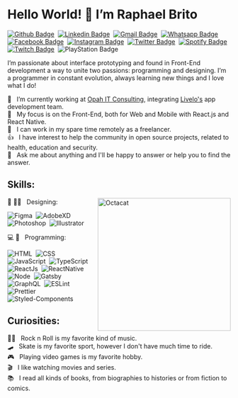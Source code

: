 # Hello World! 👋 I’m Raphael Brito

[![Github Badge](https://img.shields.io/badge/-Github-242A2D?style=flat&logo=Github&logoColor=white&link=https://github.com/RBritoX)](https://github.com/RBritoX)&nbsp;
[![Linkedin Badge](https://img.shields.io/badge/-LinkedIn-0077B5?style=flat&logo=Linkedin&logoColor=white&link=https://www.linkedin.com/in/nykollemalone)](https://www.linkedin.com/in/raphaellbrito/)&nbsp;
[![Gmail Badge](https://img.shields.io/badge/-Gmail-c5392a?style=flat&logo=Gmail&logoColor=white&link=mailto:rbritox.js@gmail.com)](mailto:rbritox.js@gmail.com)&nbsp;
[![Whatsapp Badge](https://img.shields.io/badge/-Whatsapp-2DB540?style=flat&labelColor=whatsapp&logo=whatsapp&logoColor=white&link=https://api.whatsapp.com/send?phone=5511994661413&text=Olá%20Raphael!%20Vi%20seu%20perfil%20no%20Github%20e%20gostaria%20de%20entrar%20em%20contato%20com%20você)](https://api.whatsapp.com/send?phone=5511994661413&text=Olá%20Raphael!%20Vi%20seu%20perfil%20no%20Github%20e%20gostaria%20de%20entrar%20em%20contato%20com%20você)&nbsp;
[![Facebook Badge](https://img.shields.io/badge/-Facebook-1778F2?style=flat&logo=Facebook&logoColor=white&link=https://www.facebook.com/RaphaBrito)](https://www.facebook.com/RaphaBrito)&nbsp;
[![Instagram Badge](https://img.shields.io/badge/-Instagram-BF008C?style=flat&logo=Instagram&logoColor=white&link=https://www.instagram.com/raphaellbrito)](https://www.instagram.com/raphaellbrito)&nbsp;
[![Twitter Badge](https://img.shields.io/badge/-Twitter-00acee?style=flat&logo=Twitter&logoColor=white&link=https://twitter.com/RaphaelBritoX)](https://twitter.com/RaphaelBritoX)&nbsp;
[![Spotify Badge](https://img.shields.io/badge/-Spotify-1ED561?style=flat&logo=Spotify&logoColor=white&link=https://open.spotify.com/user/raphaellbrito?si=_qP5ahrUS0aMlgefqAKJAg)](https://open.spotify.com/user/raphaellbrito?si=_qP5ahrUS0aMlgefqAKJAg)&nbsp;
[![Twitch Badge](https://img.shields.io/badge/-Twitch-9146FF?style=flat&logo=Twitch&logoColor=white&link=https://www.twitch.tv/rbritox_d20)](https://www.twitch.tv/rbritox_d20)&nbsp;
![PlayStation Badge](https://img.shields.io/badge/-PSN:_RBritoX-1057A1?style=flat&logo=PlayStation&logoColor=white)

I’m passionate about interface prototyping and found in Front-End development a way to unite two passions: programming and designing.
I’m a programmer in constant evolution, always learning new things and I love what I do!

💼 &nbsp; I’m currently working at [Opah IT Consulting](https://www.opah.com.br/), integrating [Livelo's](https://www.livelo.com.br/) app development team.<br/>
🚀 &nbsp; My focus is on the Front-End, both for Web and Mobile with React.js and React Native.<br/>
🤝 &nbsp; I can work in my spare time remotely as a freelancer.<br/>
👍 &nbsp; I have interest to help the community in open source projects, related to health, education and security.<br/>
💬 &nbsp; Ask me about anything and I'll be happy to answer or help you to find the answer.<br/>

<!-- ![Rbritox's github stats](https://github-readme-stats.vercel.app/api?username=rbritox&show_icons=true&hide=["contribs","prs","issues"]) -->

## Skills:

<a href="https://myoctocat.com/" target="_blank">
  <img src="https://user-images.githubusercontent.com/34657005/88552298-500ca100-cffa-11ea-9cc8-7d92d4cef6cd.gif" alt="Octacat" width="300px" align="right">
</a>

🎨 ✍🏼 &nbsp; Designing: <br/>

![Figma](https://img.shields.io/badge/-Figma-2C2C2C?style=flat&logoColor=figma&logo=figma)&nbsp;
![AdobeXD](https://img.shields.io/badge/-Adobe_XD-2D001F?style=flat&logoColor=adobe-xd&logo=adobe-xd)&nbsp;
![Photoshop](https://img.shields.io/badge/-Photoshop-2C2C46?style=flat&logoColor=adobe-photoshop&logo=adobe-photoshop)&nbsp;
![Illustrator](https://img.shields.io/badge/-Illustrator-261300?style=flat&logoColor=adobe-illustrator&logo=adobe-illustrator)<br/>

💻 📱 &nbsp; Programming: <br/>

![HTML](https://img.shields.io/badge/-HTML-E44D25?style=flat&logoColor=fff&logo=html5)&nbsp;
![CSS](https://img.shields.io/badge/-CSS-254DE6?style=flat&logoColor=fff&logo=css3)&nbsp;
![JavaScript](https://img.shields.io/badge/-JavaScript-FEAE32?style=flat&logoColor=fff&logo=javascript)&nbsp;
![TypeScript](https://img.shields.io/badge/-TypeScript-007ACC?style=flat&logoColor=fff&logo=typescript)&nbsp;
![ReactJs](https://img.shields.io/badge/-React.js-18BCEE?style=flat&logoColor=fff&logo=react)&nbsp;
![ReactNative](https://img.shields.io/badge/-React_Native-18BCEE?style=flat&logoColor=fff&logo=react)&nbsp;<br/>
![Node](https://img.shields.io/badge/-Node.js-5B9856?style=flat&logoColor=fff&logo=node.js)&nbsp;
![Gatsby](https://img.shields.io/badge/-Gatsb-643195?style=flat&logoColor=fff&logo=gatsby)&nbsp;
![GraphQL](https://img.shields.io/badge/-GraphQL-E034A7?style=flat&logoColor=fff&logo=graphql)&nbsp;
![ESLint](https://img.shields.io/badge/-ESLint-4B32C3?style=flat&logoColor=fff&logo=eslint)&nbsp;
![Prettier](https://img.shields.io/badge/-Prettier-EA5E5E?style=flat&logoColor=fff&logo=prettier)&nbsp;
![Styled-Components](https://img.shields.io/badge/-Styled_Components-DB9A64?style=flat&logoColor=fff&logo=styled-components)&nbsp;

## Curiosities:

🤘🏻 &nbsp; Rock n Roll is my favorite kind of music.<br/>
🛹 &nbsp; Skate is my favorite sport, however I don't have much time to ride.<br/>
🎮 &nbsp; Playing video games is my favorite hobby.<br/>
🎬 &nbsp; I like watching movies and series.<br/>
📚 &nbsp; I read all kinds of books, from biographies to histories or from fiction to comics.<br/>
